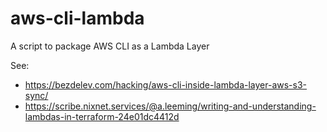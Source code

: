 # aws-cli-lambda
A script to package AWS CLI as a Lambda Layer

See:
* https://bezdelev.com/hacking/aws-cli-inside-lambda-layer-aws-s3-sync/
* https://scribe.nixnet.services/@a.leeming/writing-and-understanding-lambdas-in-terraform-24e01dc4412d
